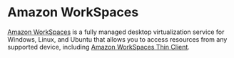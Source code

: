# Amazon WorkSpaces

[Amazon WorkSpaces](https://aws.amazon.com/workspaces/all-inclusive/) is a fully managed desktop virtualization service for Windows, Linux, and Ubuntu that allows you to access resources from any supported device, including [Amazon WorkSpaces Thin Client](http://aws.amazon.com/workspaces/thin-client/).